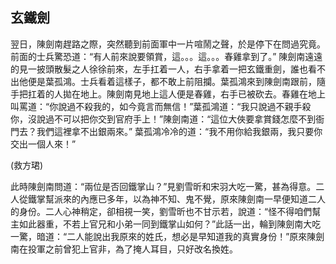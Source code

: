 玄鐵劍
------

翌日，陳劍南趕路之際，突然聽到前面軍中一片喧鬧之聲，於是停下在問過究竟。前面的士兵驚恐道：“有人前來說要領賞，這。。。這。。。春雞拿到了。” 陳劍南遠遠的見一披頭散髮之人徐徐前來，左手扛着一人，右手拿着一把玄鐵重劍，誰也看不出他便是葉孤鴻。士兵看着這樣子，都不敢上前阻攔。葉孤鴻來到陳劍南跟前，隨手把扛着的人拋在地上。陳劍南見地上這人便是春雞，右手已被砍去。春雞在地上叫罵道：“你說過不殺我的，如今竟言而無信！”葉孤鴻道：“我只說過不親手殺你，沒說過不可以把你交到官府手上！”陳劍南道：“這位大俠要拿賞錢怎麼不到衙門去？我們這裡拿不出銀兩來。” 葉孤鴻冷冷的道：“我不用你給我銀兩，我只要你交出一個人來！”

(救方珺)


此時陳劍南問道：“兩位是否回鐵掌山？”見劉雪昕和宋羽大吃一驚，甚為得意。二人從鐵掌幫派來的內應已多年，以為神不知、鬼不覺，原來陳劍南一早便知道二人的身份。二人心神稍定，卻相視一笑，劉雪昕也不甘示若，說道：“怪不得咱們幫主如此器重，不若上官兄和小弟一同到鐵掌山如何？”此話一出，輪到陳劍南大吃一驚，暗道：“二人能說出我原來的姓氏，想必是早知道我的真實身份！”原來陳劍南在投軍之前曾犯上官非，為了掩人耳目，只好改名換姓。